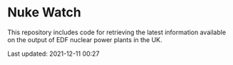 # Nuke Watch

This repository includes code for retrieving the latest information available on the output of EDF nuclear power plants in the UK.

Last updated: 2021-12-11 00:27